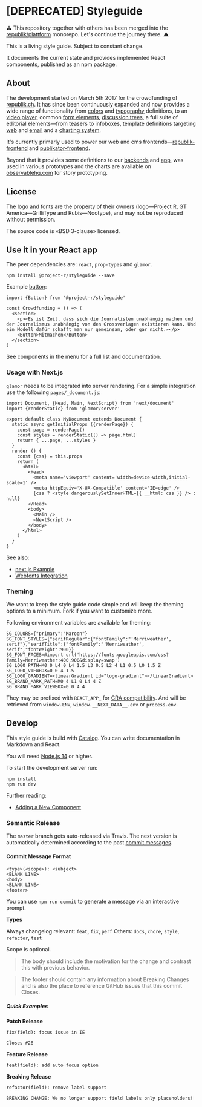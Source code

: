 # [DEPRECATED] Styleguide

⚠️ This repository together with others has been merged into the [republik/plattform](https://github.com/republik/plattform) monorepo. Let's continue the journey there. ⚠️

This is a living style guide. Subject to constant change.

It documents the current state and provides implemented React components, published as an npm package.

## About

The development started on March 5th 2017 for the crowdfunding of [republik.ch](https://www.republik.ch/). It has since been continuously expanded and now provides a wide range of functionality from [colors](/colors) and [typography](/typography) definitions, to an [video player](/videoplayer), common [form elements](/forms), [discussion trees](/components/discussion/tree), a full suite of editorial elements—from teasers to infoboxes, template definitions targeting [web](/templates/article) and [email](/templates/editorialnewsletter) and a [charting system](/charts).

It's currently primarly used to power our web and cms frontends—[republik-frontend](https://github.com/orbiting/republik-frontend) and [publikator-frontend](https://github.com/orbiting/publikator-frontend).

Beyond that it provides some definitions to our [backends](https://github.com/orbiting/backends) and [app](https://github.com/orbiting/app), was used in various prototypes and the charts are available on [observablehq.com](https://observablehq.com/@republik/charts) for story prototyping.

## License

The logo and fonts are the property of their owners (logo—Project R, GT America—GrilliType and Rubis—Nootype), and may not be reproduced without permission.

The source code is «BSD 3-clause» licensed.

## Use it in your React app

The peer dependencies are: `react`, `prop-types` and `glamor`.

```
npm install @project-r/styleguide --save
```

Example [button](/components/button):

```code|lang-js
import {Button} from '@project-r/styleguide'

const Crowdfunding = () => (
  <section>
    <p>«Es ist Zeit, dass sich die Journalisten unabhängig machen und der Journalismus unabhängig von den Grossverlagen existieren kann. Und ein Modell dafür schafft man nur gemeinsam, oder gar nicht.»</p>
    <Button>Mitmachen</Button>
  </section>
)
```

See components in the menu for a full list and documentation.

### Usage with Next.js

`glamor` needs to be integrated into server rendering. For a simple integration use the following `pages/_document.js`:

```code|lang-js
import Document, {Head, Main, NextScript} from 'next/document'
import {renderStatic} from 'glamor/server'

export default class MyDocument extends Document {
  static async getInitialProps ({renderPage}) {
    const page = renderPage()
    const styles = renderStatic(() => page.html)
    return { ...page, ...styles }
  }
  render () {
    const {css} = this.props
    return (
      <html>
        <Head>
          <meta name='viewport' content='width=device-width,initial-scale=1' />
          <meta httpEquiv='X-UA-Compatible' content='IE=edge' />
          {css ? <style dangerouslySetInnerHTML={{ __html: css }} /> : null}
        </Head>
        <body>
          <Main />
          <NextScript />
        </body>
      </html>
    )
  }
}
```

See also:
- [next.js Example](https://github.com/zeit/next.js/blob/master/examples/with-glamor/pages/_document.js)
- [Webfonts Integration](/typographie)

### Theming

We want to keep the style guide code simple and will keep the theming options to a minimum. Fork if you want to customize more.

Following environment variables are available for theming:

```
SG_COLORS={"primary":"Maroon"}
SG_FONT_STYLES={"serifRegular":{"fontFamily":"'Merriweather', serif"},"serifTitle":{"fontFamily":"'Merriweather', serif","fontWeight":900}}
SG_FONT_FACES=@import url('https://fonts.googleapis.com/css?family=Merriweather:400,900&display=swap')
SG_LOGO_PATH=M0 0 L4 0 L4 1.5 L3 0.5 L2 4 L1 0.5 L0 1.5 Z
SG_LOGO_VIEWBOX=0 0 4 1.5
SG_LOGO_GRADIENT=<linearGradient id="logo-gradient"></linearGradient>
SG_BRAND_MARK_PATH=M0 4 L1 0 L4 4 Z
SG_BRAND_MARK_VIEWBOX=0 0 4 4
```

They may be prefixed with `REACT_APP_` for [CRA compatibility](https://github.com/facebookincubator/create-react-app/blob/master/packages/react-scripts/template/README.md#adding-custom-environment-variables). And will be retrieved from `window.ENV`, `window.__NEXT_DATA__.env` or  `process.env`.

## Develop

This style guide is build with [Catalog](https://interactivethings.github.io/catalog/). You can write documentation in Markdown and React.

You will need [Node.js 14](https://nodejs.org/en/download/current/) or higher.

To start the development server run:

```
npm install
npm run dev
```

Further reading:
- [Adding a New Component](/dev/process)

### Semantic Release

The `master` branch gets auto-released via Travis. The next version is automatically determined according to the past [commit messages](https://github.com/semantic-release/semantic-release#default-commit-message-format).

#### Commit Message Format

```
<type>(<scope>): <subject>
<BLANK LINE>
<body>
<BLANK LINE>
<footer>
```

You can use `npm run commit` to generate a message via an interactive prompt.

**Types**

Always changelog relevant: `feat`, `fix`, `perf`
Others: `docs`, `chore`, `style`, `refactor`, `test`

Scope is optional.

> The body should include the motivation for the change and contrast this with previous behavior.

> The footer should contain any information about Breaking Changes and is also the place to reference GitHub issues that this commit Closes.

##### Quick Examples

**Patch Release**

```
fix(field): focus issue in IE

Closes #28
```

**Feature Release**

```
feat(field): add auto focus option
```

**Breaking Release**

```
refactor(field): remove label support

BREAKING CHANGE: We no longer support field labels only placeholders!
```
